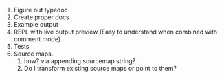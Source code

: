 
1. Figure out typedoc
2. Create proper docs
3. Example output
4. REPL with live output preview (Easy to understand when combined with comment mode)
5. Tests
6. Source maps. 
   1. how? via appending sourcemap string?
   2. Do I transform existing source maps or point to them?